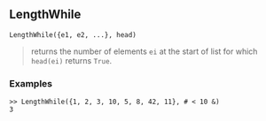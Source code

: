 ## LengthWhile

```
LengthWhile({e1, e2, ...}, head)
```

> returns the number of elements `ei` at the start of list for which `head(ei)` returns `True`.

### Examples


```
>> LengthWhile({1, 2, 3, 10, 5, 8, 42, 11}, # < 10 &)
3
```
